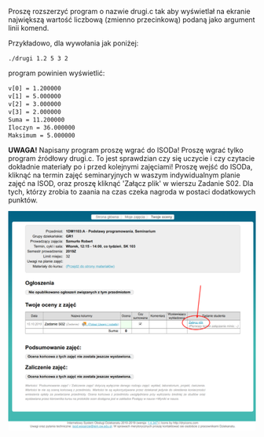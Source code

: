 Proszę rozszerzyć program o nazwie drugi.c tak aby wyświetlał na ekranie 
największą wartość liczbową (zmienno przecinkową) podaną jako argument linii komend.

Przykładowo, dla wywołania jak poniżej:

```
./drugi 1.2 5 3 2
```

program powinien wyświetlić:

```
v[0] = 1.200000
v[1] = 5.000000
v[2] = 3.000000
v[3] = 2.000000
Suma = 11.200000
Iloczyn = 36.000000
Maksimum = 5.000000
```

**UWAGA!** Napisany program proszę wgrać do ISODa! Proszę wgrać tylko program źródłowy drugi.c.
To jest sprawdzian czy się uczycie i czy czytacie dokładnie materiały po i przed kolejnymi zajęciami! 
Proszę wejść do ISODa, kliknąć na termin zajęć seminaryjnych w waszym indywidualnym planie zajęć na ISOD, 
oraz proszę kliknąć 'Załącz plik' w wierszu Zadanie S02. Dla tych, którzy zrobia to zaania na czas czeka 
nagroda w postaci dodatkowych punktów.

![Zrzut ekranu z przyciskiem](isod.png)
